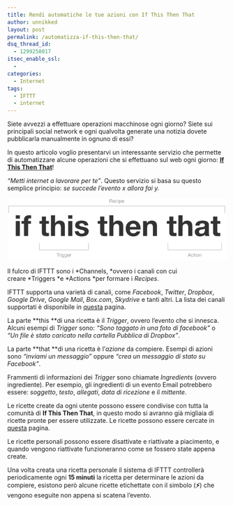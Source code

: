 ```yaml
---
title: Rendi automatiche le tue azioni con If This Then That
author: unnikked
layout: post
permalink: /automatizza-if-this-then-that/
dsq_thread_id:
  - 1299258017
itsec_enable_ssl:
  - 
categories:
  - Internet
tags:
  - IFTTT
  - internet
---
```


Siete avvezzi a effettuare operazioni macchinose ogni giorno? Siete sui principali social network e ogni qualvolta generate una notizia dovete pubblicarla manualmente in ognuno di essi?

In questo articolo voglio presentarvi un interessante servizio che permette di automatizzare alcune operazioni che si effettuano sul web ogni giorno: **<a href="https://ifttt.com/" target="_blank">If This Then That</a>**!

*&#8220;Metti internet a lavorare per te&#8221;*. Questo servizio si basa su questo semplice principio: *se succede l&#8217;evento x allora fai y.*

<img class="aligncenter" alt="" src="/wp-content/uploads/2013/05/formula.png" />

Il fulcro di IFTTT sono i *Channels, *ovvero i canali con cui creare *Triggers *e *Actions *per formare i *Recipes*.

IFTTT supporta una varietà di canali, come *Facebook*, *Twitter*, *Dropbox*, *Google Drive*, *Google Mail*, *Box.com*, *Skydrive* e tanti altri. La lista dei canali supportati è disponibile in <a href="https://ifttt.com/channels" target="_blank">questa</a> pagina.

La parte **this **di una ricetta è il *Trigger*, ovvero l&#8217;evento che si innesca. Alcuni esempi di *Trigger* sono: *&#8220;Sono taggato in una foto di facebook&#8221;* o *&#8220;Un file è stato caricato nella cartella Pubblica di Dropbox&#8221;*.

La parte **that **di una ricetta è l&#8217;*azione* da compiere. Esempi di azioni sono *&#8220;inviami un messaggio&#8221;* oppure *&#8220;crea un messaggio di stato su Facebook&#8221;*.

Frammenti di informazioni dei *Trigger* sono chiamate *Ingredients* (ovvero ingrediente). Per esempio, gli ingredienti di un evento Email potrebbero essere: *soggetto*, *testo*, *allegati*, *data di ricezione* e il *mittente*.

Le ricette create da ogni utente possono essere condivise con tutta la comunità di **If This Then That**, in questo modo si avranno già migliaia di ricette pronte per essere utilizzate. Le ricette possono essere cercate in <a href="https://ifttt.com/recipes" target="_blank">questa</a> pagina.

Le ricette personali possono essere disattivate e riattivate a piacimento, e quando vengono riattivate funzioneranno come se fossero state appena create.

Una volta creata una ricetta personale il sistema di IFTTT controllerà periodicamente ogni **15 minuti** la ricetta per determinare le azioni da compiere, esistono però alcune ricette etichettate con il simbolo (**⚡**) che vengono eseguite non appena si scatena l&#8217;evento.